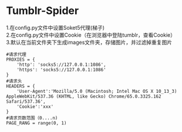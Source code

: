 # Tumblr-Spider

1.在config.py文件中设置Soket5代理(梯子)  
2.在config.py文件中设置Cookie（在浏览器中登陆tumblr，查看Cookie）   
3.默认在当前文件夹下生成images文件夹，存储图片，并过滤掉重复图片

```
#请求代理
PROXIES = {
    'http': 'socks5://127.0.0.1:1086',
    'https': 'socks5://127.0.0.1:1086'
}
#请求头
HEADERS = {
    'User-Agent':'Mozilla/5.0 (Macintosh; Intel Mac OS X 10_13_3) AppleWebKit/537.36 (KHTML, like Gecko) Chrome/65.0.3325.162 Safari/537.36',
    'Cookie':'xxx'
}
#请求页数范围（0....n)
PAGE_RANG = range(0, 1)
```
